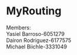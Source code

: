 # MyRouting

Members: <br />
  Yasiel Barroso-6051279 <br />
  Dairon Rodriguez-6177575 <br />
  Michael Biichle-3331049
